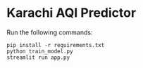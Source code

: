 # Karachi AQI Predictor

Run the following commands:
```
pip install -r requirements.txt
python train_model.py
streamlit run app.py
```